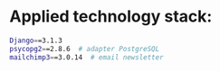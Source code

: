 

# Applied technology stack:
```bash
Django==3.1.3
psycopg2==2.8.6  # adapter PostgreSQL
mailchimp3==3.0.14  # email newsletter
```
